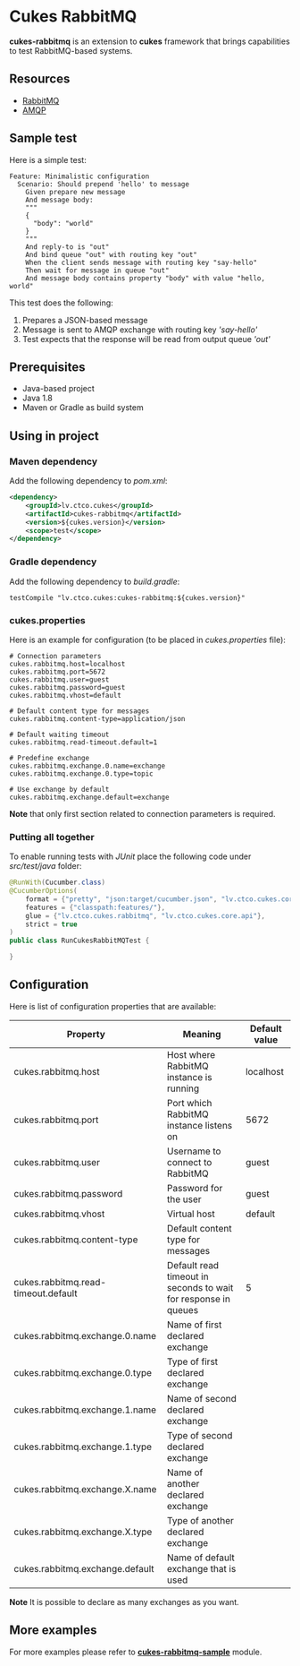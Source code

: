 # Cukes RabbitMQ

**cukes-rabbitmq** is an extension to **cukes** framework that brings capabilities to test RabbitMQ-based systems.


## Resources

- [RabbitMQ](https://www.rabbitmq.com/)
- [AMQP](https://www.amqp.org/)

## Sample test

Here is a simple test:

```gherkin
Feature: Minimalistic configuration
  Scenario: Should prepend 'hello' to message
    Given prepare new message
    And message body:
    """
    {
      "body": "world"
    }
    """
    And reply-to is "out"
    And bind queue "out" with routing key "out"
    When the client sends message with routing key "say-hello"
    Then wait for message in queue "out"
    And message body contains property "body" with value "hello, world"
```

This test does the following:

1. Prepares a JSON-based message
2. Message is sent to AMQP exchange with routing key *'say-hello'*
3. Test expects that the response will be read from output queue *'out'*

## Prerequisites

- Java-based project
- Java 1.8
- Maven or Gradle as build system

## Using in project

### Maven dependency

Add the following dependency to *pom.xml*:

```xml
<dependency>
    <groupId>lv.ctco.cukes</groupId>
    <artifactId>cukes-rabbitmq</artifactId>
    <version>${cukes.version}</version>
    <scope>test</scope>
</dependency>
```

### Gradle dependency

Add the following dependency to *build.gradle*:

```
testCompile "lv.ctco.cukes:cukes-rabbitmq:${cukes.version}"
```

### cukes.properties

Here is an example for configuration (to be placed in *cukes.properties* file):

```
# Connection parameters
cukes.rabbitmq.host=localhost
cukes.rabbitmq.port=5672
cukes.rabbitmq.user=guest
cukes.rabbitmq.password=guest
cukes.rabbitmq.vhost=default

# Default content type for messages
cukes.rabbitmq.content-type=application/json

# Default waiting timeout
cukes.rabbitmq.read-timeout.default=1

# Predefine exchange
cukes.rabbitmq.exchange.0.name=exchange
cukes.rabbitmq.exchange.0.type=topic

# Use exchange by default
cukes.rabbitmq.exchange.default=exchange
```

**Note** that only first section related to connection parameters is required.

### Putting all together

To enable running tests with *JUnit* place the following code under *src/test/java* folder:

```java
@RunWith(Cucumber.class)
@CucumberOptions(
    format = {"pretty", "json:target/cucumber.json", "lv.ctco.cukes.core.formatter.CukesJsonFormatter:target/cucumber2.json"},
    features = {"classpath:features/"},
    glue = {"lv.ctco.cukes.rabbitmq", "lv.ctco.cukes.core.api"},
    strict = true
)
public class RunCukesRabbitMQTest {

}

```

## Configuration

Here is list of configuration properties that are available:

| Property           | Meaning                                   | Default value        |
|--------------------|-------------------------------------------|----------------------|
|cukes.rabbitmq.host | Host where RabbitMQ instance is running | localhost |
|cukes.rabbitmq.port | Port which RabbitMQ instance listens on | 5672 |
|cukes.rabbitmq.user | Username to connect to RabbitMQ | guest |
|cukes.rabbitmq.password | Password for the user | guest |
|cukes.rabbitmq.vhost | Virtual host | default |
|cukes.rabbitmq.content-type | Default content type for messages | |
|cukes.rabbitmq.read-timeout.default | Default read timeout in seconds to wait for response in queues | 5 |
|cukes.rabbitmq.exchange.0.name | Name of first declared exchange | |
|cukes.rabbitmq.exchange.0.type | Type of first declared exchange | |
|cukes.rabbitmq.exchange.1.name | Name of second declared exchange | |
|cukes.rabbitmq.exchange.1.type | Type of second declared exchange | |
|cukes.rabbitmq.exchange.X.name | Name of another declared exchange | |
|cukes.rabbitmq.exchange.X.type | Type of another declared exchange | |
|cukes.rabbitmq.exchange.default | Name of default exchange that is used | |

**Note** It is possible to declare as many exchanges as you want.

## More examples

For more examples please refer to **[cukes-rabbitmq-sample](../cukes-rabbitmq-sample)** module.
